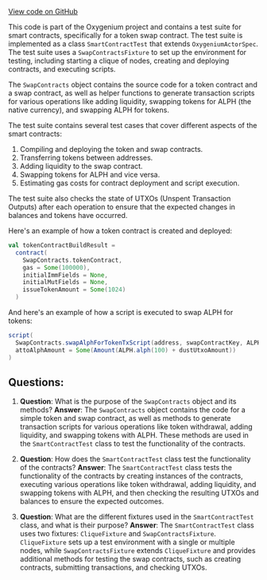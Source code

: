 [View code on GitHub](https://github.com/oxygenium/oxygenium/app/src/it/scala/org/oxygenium/app/SmartContractTest.scala)

This code is part of the Oxygenium project and contains a test suite for smart contracts, specifically for a token swap contract. The test suite is implemented as a class `SmartContractTest` that extends `OxygeniumActorSpec`. The test suite uses a `SwapContractsFixture` to set up the environment for testing, including starting a clique of nodes, creating and deploying contracts, and executing scripts.

The `SwapContracts` object contains the source code for a token contract and a swap contract, as well as helper functions to generate transaction scripts for various operations like adding liquidity, swapping tokens for ALPH (the native currency), and swapping ALPH for tokens.

The test suite contains several test cases that cover different aspects of the smart contracts:

1. Compiling and deploying the token and swap contracts.
2. Transferring tokens between addresses.
3. Adding liquidity to the swap contract.
4. Swapping tokens for ALPH and vice versa.
5. Estimating gas costs for contract deployment and script execution.

The test suite also checks the state of UTXOs (Unspent Transaction Outputs) after each operation to ensure that the expected changes in balances and tokens have occurred.

Here's an example of how a token contract is created and deployed:

```scala
val tokenContractBuildResult =
  contract(
    SwapContracts.tokenContract,
    gas = Some(100000),
    initialImmFields = None,
    initialMutFields = None,
    issueTokenAmount = Some(1024)
  )
```

And here's an example of how a script is executed to swap ALPH for tokens:

```scala
script(
  SwapContracts.swapAlphForTokenTxScript(address, swapContractKey, ALPH.alph(100)),
  attoAlphAmount = Some(Amount(ALPH.alph(100) + dustUtxoAmount))
)
```
## Questions: 
 1. **Question**: What is the purpose of the `SwapContracts` object and its methods?
   **Answer**: The `SwapContracts` object contains the code for a simple token and swap contract, as well as methods to generate transaction scripts for various operations like token withdrawal, adding liquidity, and swapping tokens with ALPH. These methods are used in the `SmartContractTest` class to test the functionality of the contracts.

2. **Question**: How does the `SmartContractTest` class test the functionality of the contracts?
   **Answer**: The `SmartContractTest` class tests the functionality of the contracts by creating instances of the contracts, executing various operations like token withdrawal, adding liquidity, and swapping tokens with ALPH, and then checking the resulting UTXOs and balances to ensure the expected outcomes.

3. **Question**: What are the different fixtures used in the `SmartContractTest` class, and what is their purpose?
   **Answer**: The `SmartContractTest` class uses two fixtures: `CliqueFixture` and `SwapContractsFixture`. `CliqueFixture` sets up a test environment with a single or multiple nodes, while `SwapContractsFixture` extends `CliqueFixture` and provides additional methods for testing the swap contracts, such as creating contracts, submitting transactions, and checking UTXOs.